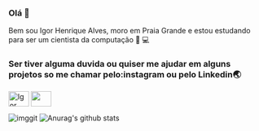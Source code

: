  ### Olá 👋

  Bem sou Igor Henrique Alves, moro em Praia Grande e estou estudando para ser um cientista da computação  🚀 💻
  

<p>
<h3> Ser tiver alguma duvida ou quiser me ajudar em alguns projetos so me chamar pelo:instagram ou pelo Linkedin🌏 </h3>
<p/>
<a href="https://cutt.ly/VhmMBss" target="blank"><img align="center" src="https://cdn.jsdelivr.net/npm/simple-icons@3.0.1/icons/linkedin.svg" alt="Igor Henrique Alves" height="30" width="40" /></a>
<a href="https://www.instagram.com/igor_ptmgkira100/" target="blank"><img align="center" src="https://cdn.jsdelivr.net/npm/simple-icons@3.0.1/icons/instagram.svg" alt="" height="30" width="40" /></a>
</p>

<!--
Here are some ideas to get you started:

- 🔭 I’m currently working on ...
- 🌱 I’m currently learning ...
- 👯 I’m looking to collaborate on ...
- 🤔 I’m looking for help with ...
- 💬 Ask me about ...
- 📫 How to reach me: ...
- 😄 Pronouns: ...
- ⚡ Fun fact: ...
-->

![imggit](https://blog.sumare.edu.br/blog/wp-content/uploads/2017/11/CCOMP.png)
![Anurag's github stats](https://github-readme-stats.vercel.app/api?username=IgorHenrique&show_icons=true&theme=tokyonight)

